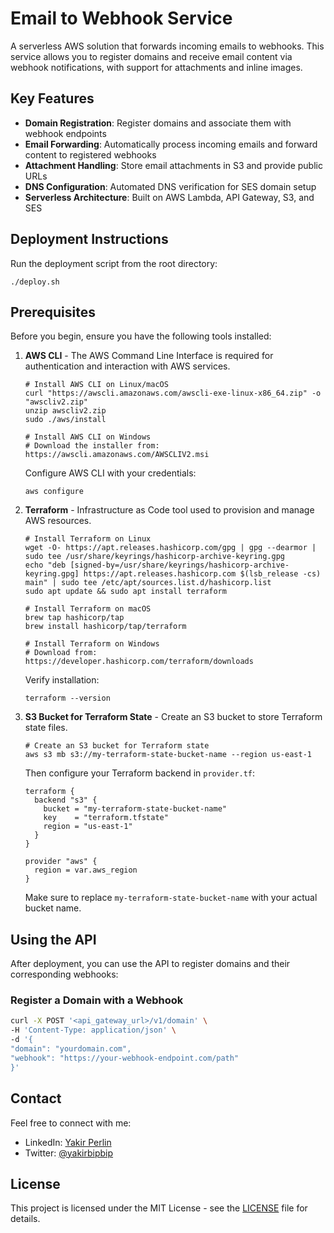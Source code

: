 # Email to Webhook Service

A serverless AWS solution that forwards incoming emails to webhooks. This service allows you to register domains and receive email content via webhook notifications, with support for attachments and inline images.

## Key Features

- **Domain Registration**: Register domains and associate them with webhook endpoints
- **Email Forwarding**: Automatically process incoming emails and forward content to registered webhooks
- **Attachment Handling**: Store email attachments in S3 and provide public URLs
- **DNS Configuration**: Automated DNS verification for SES domain setup
- **Serverless Architecture**: Built on AWS Lambda, API Gateway, S3, and SES

## Deployment Instructions

Run the deployment script from the root directory:

```
./deploy.sh
```

## Prerequisites

Before you begin, ensure you have the following tools installed:

1. **AWS CLI** - The AWS Command Line Interface is required for authentication and interaction with AWS services.

   ```
   # Install AWS CLI on Linux/macOS
   curl "https://awscli.amazonaws.com/awscli-exe-linux-x86_64.zip" -o "awscliv2.zip"
   unzip awscliv2.zip
   sudo ./aws/install

   # Install AWS CLI on Windows
   # Download the installer from: https://awscli.amazonaws.com/AWSCLIV2.msi
   ```

   Configure AWS CLI with your credentials:

   ```
   aws configure
   ```

2. **Terraform** - Infrastructure as Code tool used to provision and manage AWS resources.

   ```
   # Install Terraform on Linux
   wget -O- https://apt.releases.hashicorp.com/gpg | gpg --dearmor | sudo tee /usr/share/keyrings/hashicorp-archive-keyring.gpg
   echo "deb [signed-by=/usr/share/keyrings/hashicorp-archive-keyring.gpg] https://apt.releases.hashicorp.com $(lsb_release -cs) main" | sudo tee /etc/apt/sources.list.d/hashicorp.list
   sudo apt update && sudo apt install terraform

   # Install Terraform on macOS
   brew tap hashicorp/tap
   brew install hashicorp/tap/terraform

   # Install Terraform on Windows
   # Download from: https://developer.hashicorp.com/terraform/downloads
   ```

   Verify installation:

   ```
   terraform --version
   ```

3. **S3 Bucket for Terraform State** - Create an S3 bucket to store Terraform state files.

   ```
   # Create an S3 bucket for Terraform state
   aws s3 mb s3://my-terraform-state-bucket-name --region us-east-1
   ```

   Then configure your Terraform backend in `provider.tf`:

   ```hcl
   terraform {
     backend "s3" {
       bucket = "my-terraform-state-bucket-name"
       key    = "terraform.tfstate"
       region = "us-east-1"
     }
   }

   provider "aws" {
     region = var.aws_region
   }
   ```

   Make sure to replace `my-terraform-state-bucket-name` with your actual bucket name.

## Using the API

After deployment, you can use the API to register domains and their corresponding webhooks:

### Register a Domain with a Webhook

```bash
curl -X POST '<api_gateway_url>/v1/domain' \
-H 'Content-Type: application/json' \
-d '{
"domain": "yourdomain.com",
"webhook": "https://your-webhook-endpoint.com/path"
}'
```

## Contact

Feel free to connect with me:

- LinkedIn: [Yakir Perlin](https://www.linkedin.com/in/yakirperlin/)
- Twitter: [@yakirbipbip](https://x.com/yakirbipbip)

## License

This project is licensed under the MIT License - see the [LICENSE](LICENSE) file for details.
